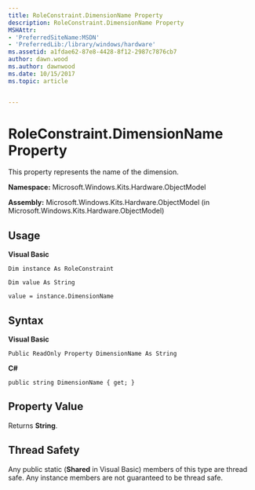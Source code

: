 ```yaml
---
title: RoleConstraint.DimensionName Property
description: RoleConstraint.DimensionName Property
MSHAttr:
- 'PreferredSiteName:MSDN'
- 'PreferredLib:/library/windows/hardware'
ms.assetid: a1fdae62-87e8-4428-8f12-2987c7876cb7
author: dawn.wood
ms.author: dawnwood
ms.date: 10/15/2017
ms.topic: article


---
```


# RoleConstraint.DimensionName Property


This property represents the name of the dimension.

**Namespace:** Microsoft.Windows.Kits.Hardware.ObjectModel

**Assembly:** Microsoft.Windows.Kits.Hardware.ObjectModel (in Microsoft.Windows.Kits.Hardware.ObjectModel)

## <span id="Usage"></span><span id="usage"></span><span id="USAGE"></span>Usage


**Visual Basic**

`Dim instance As RoleConstraint`

`Dim value As String`

`value = instance.DimensionName`

## <span id="Syntax"></span><span id="syntax"></span><span id="SYNTAX"></span>Syntax


**Visual Basic**

`Public ReadOnly Property DimensionName As String`

**C#**

`public string DimensionName { get; }`

## <span id="Property_Value"></span><span id="property_value"></span><span id="PROPERTY_VALUE"></span>Property Value


Returns **String**.

## <span id="Thread_Safety"></span><span id="thread_safety"></span><span id="THREAD_SAFETY"></span>Thread Safety


Any public static (**Shared** in Visual Basic) members of this type are thread safe. Any instance members are not guaranteed to be thread safe.

 

 






